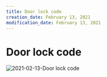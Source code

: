 ```yaml
---
title: Door lock code
creation_date: February 13, 2021
modification_date: February 13, 2021
---
```



# Door lock code

![2021-02-13-Door lock code](images/2021-02-13-Door%20lock%20code.jpeg)


